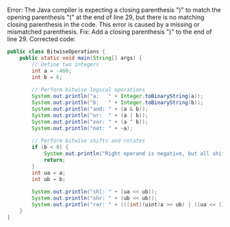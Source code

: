 Error: The Java compiler is expecting a closing parenthesis ")" to match the opening parenthesis "(" at the end of line 29, but there is no matching closing parenthesis in the code. This error is caused by a missing or mismatched parenthesis.
Fix: Add a closing parenthesis ")" to the end of line 29.
Corrected code:
```java
public class BitwiseOperations {
    public static void main(String[] args) {
        // Define two integers
        int a = -460;
        int b = 6;
        
        // Perform bitwise logical operations
        System.out.println("a:   " + Integer.toBinaryString(a));
        System.out.println("b:   " + Integer.toBinaryString(b));
        System.out.println("and: " + (a & b));
        System.out.println("or:  " + (a | b));
        System.out.println("xor: " + (a ^ b));
        System.out.println("not: " + ~a);
        
        // Perform bitwise shifts and rotates
        if (b < 0) {
            System.out.println("Right operand is negative, but all shifts require an unsigned right operand (shift distance).");
            return;
        }
        int ua = a;
        int ub = b;
        
        System.out.println("shl: " + (ua << ub));
        System.out.println("shr: " + (ub << ub));
        System.out.println("ror: " + (((int)(uint)a >> ub) | ((ua << (16 - ub)) & 0xffff)));
    }
}
```
